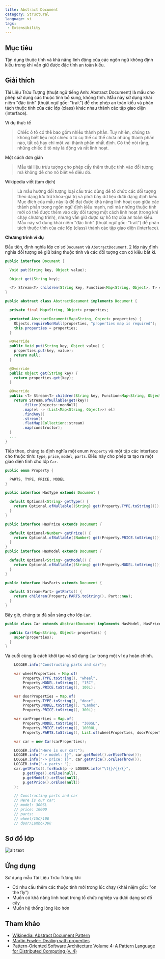 ```yaml
---
title: Abstract Document
category: Structural
language: vi
tags: 
 - Extensibility
---
```


## Mục tiêu

Tận dụng thuộc tính và khả năng linh động của các ngôn ngữ không định kiểu trong khi vẫn giữ được đặc tính an toàn kiểu.

## Giải thích

Tài Liệu Trừu Tượng (thuật ngữ tiếng Anh: Abstract Document) là mẫu cho phép sử dụng các thuộc tính bổ sung, không tĩnh.
Mẫu này sử dụng khái niệm "đặc tính" (thuật ngữ gốc: "trait") để cho phép an toàn kiểu và phân tách thuộc tính của các lớp (class) khác nhau thành các tập giao diện (interface).

Ví dụ thực tế

>  Chiếc ô tô có thể bao gồm nhiều thành phần. Tuy nhiên, chúng ta không biết liệu một chiếc ô tô cụ thể có thể chứa những thành phần nào, tất cả hay chỉ một vài thành phần nhất định. Có thể nói rằng, những chiếc ô tô này là động và rất linh hoạt.

Một cách đơn giản

> Mẫu tài liệu trừu tượng cho phép cấy thêm thuộc tính vào đối tượng mà không để cho nó biết về điều đó.

Wikipedia viết (tạm dịch)

> Là mẫu hướng đối tượng loại cấu trúc dùng để tổ chức các đối tượng theo dạng lưu trữ khóa-giá trị và phơi bày dữ liệu dưới dạng định kiểu. Mục đích của mẫu này là để đạt được khả năng linh hoạt cao giữa các thành phần trong ngôn ngữ định kiểu mạnh, nơi mà những thuộc tính mới có thể được thêm vào cây đối tượng một cách linh hoạt (trong khi chạy chương trình), nhưng vẫn giữ được sự hỗ trợ của an toàn kiểu. Mẫu này sử dụng khái niệm "đặc tính" (thuật ngữ gốc: "trait") để phân tách thuộc tính của các lớp (class) thành các tập giao diện (interface).


**Chương trình ví dụ**

Đầu tiên, định nghĩa lớp cơ sở `Document` và `AbstractDocument`. 
2 lớp này định nghĩa đối tượng sẽ giữ bảng thuộc tính và các đối tượng con có kiểu bất kì. 

```java
public interface Document {

  Void put(String key, Object value);

  Object get(String key);

  <T> Stream<T> children(String key, Function<Map<String, Object>, T> constructor);
}

public abstract class AbstractDocument implements Document {

  private final Map<String, Object> properties;

  protected AbstractDocument(Map<String, Object> properties) {
    Objects.requireNonNull(properties, "properties map is required");
    this.properties = properties;
  }

  @Override
  public Void put(String key, Object value) {
    properties.put(key, value);
    return null;
  }

  @Override
  public Object get(String key) {
    return properties.get(key);
  }

  @Override
  public <T> Stream<T> children(String key, Function<Map<String, Object>, T> constructor) {
    return Stream.ofNullable(get(key))
        .filter(Objects::nonNull)
        .map(el -> (List<Map<String, Object>>) el)
        .findAny()
        .stream()
        .flatMap(Collection::stream)
        .map(constructor);
  }
  ...
}
```

Tiếp theo, chúng ta định nghĩa một enum `Property` và một tập các interface cho thuộc tính: `type`, `price`, `model`, `parts`.
Điều này cho phép ta tạo ra một giao diện tĩnh cho lớp `Car`.

```java
public enum Property {

  PARTS, TYPE, PRICE, MODEL
}

public interface HasType extends Document {

  default Optional<String> getType() {
    return Optional.ofNullable((String) get(Property.TYPE.toString()));
  }
}

public interface HasPrice extends Document {

  default Optional<Number> getPrice() {
    return Optional.ofNullable((Number) get(Property.PRICE.toString()));
  }
}
public interface HasModel extends Document {

  default Optional<String> getModel() {
    return Optional.ofNullable((String) get(Property.MODEL.toString()));
  }
}

public interface HasParts extends Document {

  default Stream<Part> getParts() {
    return children(Property.PARTS.toString(), Part::new);
  }
}
```

Bây giờ, chúng ta đã sẵn sàng cho lớp `Car`.

```java
public class Car extends AbstractDocument implements HasModel, HasPrice, HasParts {

  public Car(Map<String, Object> properties) {
    super(properties);
  }
}
```

Và cuối cùng là cách khởi tạo và sử dụng `Car` trong một ví dụ hoàn chỉnh. 

```java
    LOGGER.info("Constructing parts and car");

    var wheelProperties = Map.of(
        Property.TYPE.toString(), "wheel",
        Property.MODEL.toString(), "15C",
        Property.PRICE.toString(), 100L);

    var doorProperties = Map.of(
        Property.TYPE.toString(), "door",
        Property.MODEL.toString(), "Lambo",
        Property.PRICE.toString(), 300L);

    var carProperties = Map.of(
        Property.MODEL.toString(), "300SL",
        Property.PRICE.toString(), 10000L,
        Property.PARTS.toString(), List.of(wheelProperties, doorProperties));

    var car = new Car(carProperties);

    LOGGER.info("Here is our car:");
    LOGGER.info("-> model: {}", car.getModel().orElseThrow());
    LOGGER.info("-> price: {}", car.getPrice().orElseThrow());
    LOGGER.info("-> parts: ");
    car.getParts().forEach(p -> LOGGER.info("\t{}/{}/{}",
        p.getType().orElse(null),
        p.getModel().orElse(null),
        p.getPrice().orElse(null))
    );

    // Constructing parts and car
    // Here is our car:
    // model: 300SL
    // price: 10000
    // parts: 
    // wheel/15C/100
    // door/Lambo/300
```

## Sơ đồ lớp

![alt text](../../../abstract-document/etc/abstract-document.png "Abstract Document Traits and Domain")

## Ứng dụng

Sử dụng mẫu Tài Liệu Trừu Tượng khi

* Có nhu cầu thêm các thuộc tính mới trong lúc chạy (khái niệm gốc: "on the fly")
* Muốn có khả năng linh hoạt trong tổ chức nghiệp vụ dưới dạng sơ đồ cây
* Muốn hệ thống lỏng lẻo hơn

## Tham khảo

* [Wikipedia: Abstract Document Pattern](https://en.wikipedia.org/wiki/Abstract_Document_Pattern)
* [Martin Fowler: Dealing with properties](http://martinfowler.com/apsupp/properties.pdf)
* [Pattern-Oriented Software Architecture Volume 4: A Pattern Language for Distributed Computing (v. 4)](https://www.amazon.com/gp/product/0470059028/ref=as_li_qf_asin_il_tl?ie=UTF8&tag=javadesignpat-20&creative=9325&linkCode=as2&creativeASIN=0470059028&linkId=e3aacaea7017258acf184f9f3283b492)
